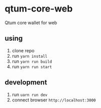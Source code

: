 # qtum-core-web
Qtum core wallet for web


## using

1. clone repo
1. run `yarn install`
1. run `yarn run build`
1. run `yarn run start`


## development

1. run `uarn run dev`
1. connect browser `http://localhost:3000`
